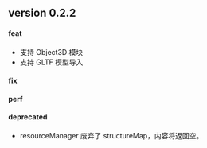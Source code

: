 ## version 0.2.2

#### feat

- 支持 Object3D 模块
- 支持 GLTF 模型导入

#### fix

#### perf

#### deprecated

- resourceManager 废弃了 structureMap，内容将返回空。
